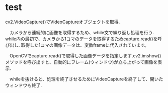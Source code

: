 # test
cv2.VideoCapture()でVideoCaptureオブジェクトを取得.

　カメラから連続的に画像を取得するため、while文で繰り返し処理を行う. 
 while内の最初で、カメラから1コマのデータを取得するためcapture.read()を呼び出し. 取得した1コマの画像データは、変数frameに代入されています。

　OpenCVでcapture.read()で取得した画像データを指定します.cv2.imshow()メソッドを呼び出すと、自動的にフレーム(ウィンドウ)が立ち上がって画像を表示.

　whileを抜けると、処理を終了させるためにVideoCaptureを終了して、開いたウィンドウも終了.
